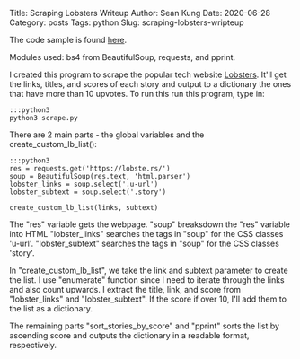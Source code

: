 Title: Scraping Lobsters Writeup
Author: Sean Kung
Date: 2020-06-28
Category: posts
Tags: python
Slug: scraping-lobsters-wripteup


The code sample is found [here](https://github.com/seakun/Python-Projects/blob/master/scrape.py).

Modules used: bs4 from BeautifulSoup, requests, and pprint.

I created this program to scrape the popular tech website [Lobsters](https://lobste.rs/). It'll get the links, titles, and scores of each story and output to a dictionary the ones that have more than 10 upvotes. To run this run this program, type in:

    
    :::python3
    python3 scrape.py


There are 2 main parts - the global variables and the create_custom_lb_list():
    
    :::python3
    res = requests.get('https://lobste.rs/')
    soup = BeautifulSoup(res.text, 'html.parser')
    lobster_links = soup.select('.u-url')
    lobster_subtext = soup.select('.story')

    create_custom_lb_list(links, subtext)

The "res" variable gets the webpage.
"soup" breaksdown the "res" variable into HTML
"lobster_links" searches the tags in "soup" for the CSS classes 'u-url'.
"lobster_subtext" searches the tags in "soup" for the CSS classes 'story'.

In "create_custom_lb_list", we take the link and subtext parameter to create the list. I use "enumerate" function since I need to iterate through the links and also count upwards. I extract the title, link, and score from "lobster_links" and "lobster_subtext". If the score if over 10, I'll add them to the list as a dictionary.

The remaining parts "sort_stories_by_score" and "pprint" sorts the list by ascending score and outputs the dictionary in a readable format, respectively.

